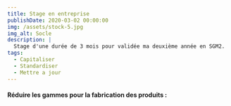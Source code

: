 ```yaml
---
title: Stage en entreprise
publishDate: 2020-03-02 00:00:00
img: /assets/stock-5.jpg
img_alt: Socle
description: |
  Stage d'une durée de 3 mois pour validée ma deuxième année en SGM2.
tags:
  - Capitaliser
  - Standardiser
  - Mettre a jour
---
```


#### Réduire les gammes pour la fabrication des produits :

##### 